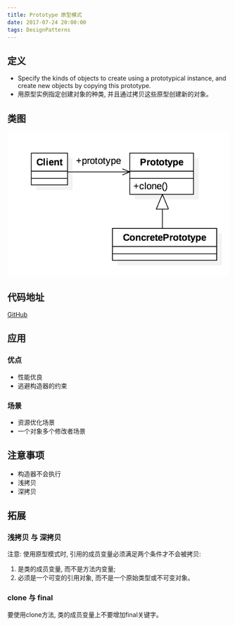 ```yaml
---
title: Prototype 原型模式
date: 2017-07-24 20:00:00
tags: DesignPatterns
---
```


## 定义

- Specify the kinds of objects to create using a prototypical instance, and create new objects by copying this prototype.
- 用原型实例指定创建对象的种类, 并且通过拷贝这些原型创建新的对象。

## 类图

![](https://github.com/JingweiWang/DesignPatterns/blob/master/src/io/github/jingweiwang/DesignPatterns/prototype/Prototype.png?raw=true)

## 代码地址

[GitHub](https://github.com/JingweiWang/DesignPatterns/tree/master/src/io/github/jingweiwang/DesignPatterns/prototype)

## 应用

### 优点 

- 性能优良
- 逃避构造器的约束

### 场景

- 资源优化场景
- 一个对象多个修改者场景

## 注意事项

- 构造器不会执行
- 浅拷贝
- 深拷贝

## 拓展

### 浅拷贝 与 深拷贝

注意: 使用原型模式时, 引用的成员变量必须满足两个条件才不会被拷贝: 

1. 是类的成员变量, 而不是方法内变量;
2. 必须是一个可变的引用对象, 而不是一个原始类型或不可变对象。

### clone 与 final

要使用clone方法, 类的成员变量上不要增加final关键字。